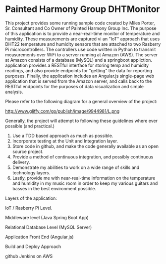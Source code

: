 # Painted Harmony Group DHTMonitor

This project provides some running sample code created by Miles Porter, Sr. Consultant and Co Owner of Painted Harmony
Group Inc.  The purpose of this application is to provide a near-real-time monitor of temperature and humidity.  These
 measurements are captured vi an "IoT" approach that uses DHT22 temperature and humidity sensors that are attached to
 two Rasberry Pi microcontrollers.  The controllers use code written in Python to transmit measurements over WiFi to
 a server running at Amazon (AWS).  The server at Amazon consists of a database (MySQL) and a springboot appliction.
 application provides a RESTful interface for storing temp and humidity readings, and also provide endpoints for
 "getting" the data for reporting purposes.  Finally, the application includes an Angular.js single-page web application
 that is served from the Amazon server, and calls back to the RESTful endpoints for the purposes of data visualization
 and simple analysis.
 
 Please refer to the following diagram for a general overview of the project:
 
 http://www.gliffy.com/go/publish/image/9944981/L.png
 
 Generally, the project will attempt to following these guidelines where ever possible (and practical.)

1.  Use a TDD based approach as much as possible.
2.  Incorporate testing at the Unit and Integration layer.
3.  Store code in github, and make the code generally available as an open source project.
4.  Provide a method of continuous integration, and possibly continuous delivery.
5.  Demonstrate my abilities to work on a wide range of skills and technology layers.
6.  Lastly, provide me with near-real-time information on the temperature and humidity in my music room in order to
keep my various guitars and basses in the best environment possible.

Layers of the application:

IoT / Rasberry Pi Level.

Middleware level (Java Spring Boot App)

Relational Database Level (MySQL Server)

Application Front End (Angular.js)

Build and Deploy Approach

github
Jenkins on AWS

